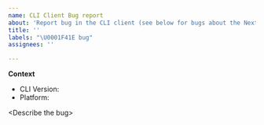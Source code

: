 ```yaml
---
name: CLI Client Bug report
about: 'Report bug in the CLI client (see below for bugs about the NextDNS service itself).'
title: ''
labels: "\U0001F41E bug"
assignees: ''

---
```

**Context**
 - CLI Version: 
 - Platform:

&lt;Describe the bug>
